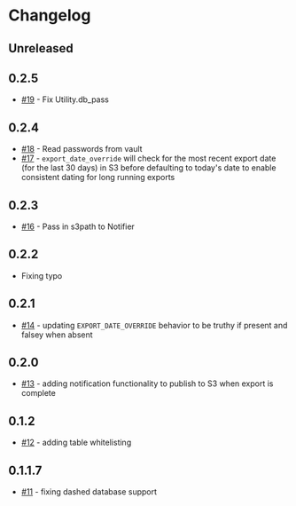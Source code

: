 # Changelog

## Unreleased

## 0.2.5
- [#19](https://github.com/gaorlov/aurora-bootstrap/pull/18) - Fix Utility.db_pass

## 0.2.4
- [#18](https://github.com/gaorlov/aurora-bootstrap/pull/18) - Read passwords from vault
- [#17](https://github.com/gaorlov/aurora-bootstrap/pull/17) - `export_date_override` will check for the most recent export date (for the last 30 days) in S3 before defaulting to today's date to enable consistent dating for long running exports

## 0.2.3
- [#16](https://github.com/gaorlov/aurora-bootstrap/pull/16) - Pass in s3path to Notifier

## 0.2.2
- Fixing typo

## 0.2.1
- [#14](https://github.com/gaorlov/aurora-bootstrap/pull/14) - updating `EXPORT_DATE_OVERRIDE` behavior to be truthy if present and falsey when absent

## 0.2.0
- [#13](https://github.com/gaorlov/aurora-bootstrap/pull/13) - adding notification functionality to publish to S3 when export is complete

## 0.1.2
- [#12](https://github.com/gaorlov/aurora-bootstrap/pull/12) - adding table whitelisting

## 0.1.1.7
- [#11](https://github.com/gaorlov/aurora-bootstrap/pull/11) - fixing dashed database support
